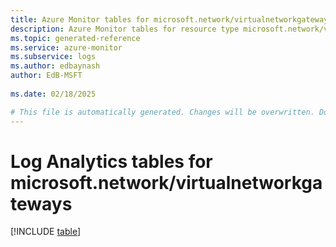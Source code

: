 ```yaml
---
title: Azure Monitor tables for microsoft.network/virtualnetworkgateways
description: Azure Monitor tables for resource type microsoft.network/virtualnetworkgateways
ms.topic: generated-reference
ms.service: azure-monitor
ms.subservice: logs
ms.author: edbaynash
author: EdB-MSFT
   
ms.date: 02/18/2025

# This file is automatically generated. Changes will be overwritten. Do not change this file directly.
---
```


# Log Analytics tables for microsoft.network/virtualnetworkgateways  

[!INCLUDE [table](~/reusable-content/ce-skilling/azure/includes/azure-monitor/reference/tables/microsoft-network_virtualnetworkgateways-include.md)]

